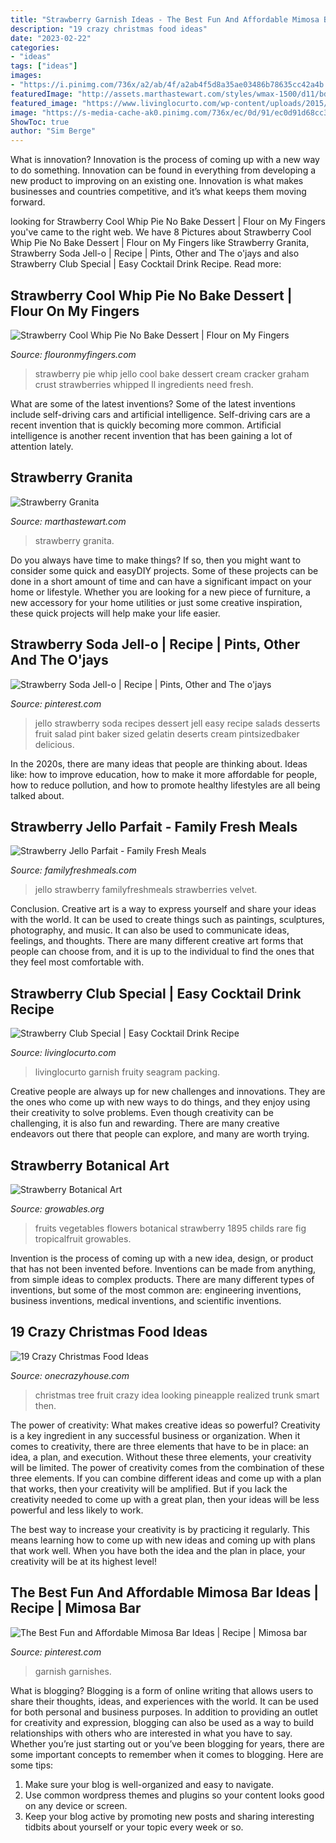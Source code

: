 ```yaml
---
title: "Strawberry Garnish Ideas - The Best Fun And Affordable Mimosa Bar Ideas"
description: "19 crazy christmas food ideas"
date: "2023-02-22"
categories:
- "ideas"
tags: ["ideas"]
images:
- "https://i.pinimg.com/736x/a2/ab/4f/a2ab4f5d8a35ae03486b78635cc42a4b.jpg"
featuredImage: "http://assets.marthastewart.com/styles/wmax-1500/d11/bd0607_bbq6/bd0607_bbq6_sq.jpg?itok=75jMIo7B"
featured_image: "https://www.livinglocurto.com/wp-content/uploads/2015/08/Football-Party-Drink-Strawberry-Club-Special-Cocktail-Recipe.jpg"
image: "https://s-media-cache-ak0.pinimg.com/736x/ec/0d/91/ec0d91d68cc33b56647cd094a292a647.jpg"
ShowToc: true
author: "Sim Berge"
---
```



What is innovation?
Innovation is the process of coming up with a new way to do something. Innovation can be found in everything from developing a new product to improving on an existing one. Innovation is what makes businesses and countries competitive, and it’s what keeps them moving forward.

	

		
looking for Strawberry Cool Whip Pie No Bake Dessert | Flour on My Fingers you've came to the right web. We have 8 Pictures about Strawberry Cool Whip Pie No Bake Dessert | Flour on My Fingers like Strawberry Granita, Strawberry Soda Jell-o | Recipe | Pints, Other and The o&#039;jays and also Strawberry Club Special | Easy Cocktail Drink Recipe. Read more:
		
    
## Strawberry Cool Whip Pie No Bake Dessert | Flour On My Fingers

<img loading=lazy src="https://flouronmyfingers.com/wp-content/uploads/2020/06/Strawberry-Jello-Pie-picture.jpg" onerror="this.onerror=null;this.src='https://tse1.mm.bing.net/th?id=OIP.LBZup9okWRwQFMjw4Uxf6QHaLH&amp;pid=15.1';" alt="Strawberry Cool Whip Pie No Bake Dessert | Flour on My Fingers">

_Source: flouronmyfingers.com_

>strawberry pie whip jello cool bake dessert cream cracker graham crust strawberries whipped ll ingredients need fresh. 

	

What are some of the latest inventions?
Some of the latest inventions include self-driving cars and artificial intelligence. Self-driving cars are a recent invention that is quickly becoming more common. Artificial intelligence is another recent invention that has been gaining a lot of attention lately.

    
## Strawberry Granita

<img loading=lazy src="http://assets.marthastewart.com/styles/wmax-1500/d11/bd0607_bbq6/bd0607_bbq6_sq.jpg?itok=75jMIo7B" onerror="this.onerror=null;this.src='https://tse1.mm.bing.net/th?id=OIP.Pfg0md_lBFP-GO7j3KX8HgHaHa&amp;pid=15.1';" alt="Strawberry Granita">

_Source: marthastewart.com_

>strawberry granita. 

	

Do you always have time to make things? If so, then you might want to consider some quick and easyDIY projects. Some of these projects can be done in a short amount of time and can have a significant impact on your home or lifestyle. Whether you are looking for a new piece of furniture, a new accessory for your home utilities or just some creative inspiration, these quick projects will help make your life easier.

    
## Strawberry Soda Jell-o | Recipe | Pints, Other And The O&#039;jays

<img loading=lazy src="https://s-media-cache-ak0.pinimg.com/736x/ec/0d/91/ec0d91d68cc33b56647cd094a292a647.jpg" onerror="this.onerror=null;this.src='https://tse1.mm.bing.net/th?id=OIP.i60ZNdAxmQhPT5oRH4uzsQHaLH&amp;pid=15.1';" alt="Strawberry Soda Jell-o | Recipe | Pints, Other and The o&#039;jays">

_Source: pinterest.com_

>jello strawberry soda recipes dessert jell easy recipe salads desserts fruit salad pint baker sized gelatin deserts cream pintsizedbaker delicious. 

	

In the 2020s, there are many ideas that people are thinking about. Ideas like: how to improve education, how to make it more affordable for people, how to reduce pollution, and how to promote healthy lifestyles are all being talked about.

    
## Strawberry Jello Parfait - Family Fresh Meals

<img loading=lazy src="https://www.familyfreshmeals.com/wp-content/uploads/2016/02/Strawberry-Jello-Parfait-Step-3.jpg" onerror="this.onerror=null;this.src='https://tse3.mm.bing.net/th?id=OIP._EPH6otTSXRN_K5SK_kt8gHaKX&amp;pid=15.1';" alt="Strawberry Jello Parfait - Family Fresh Meals">

_Source: familyfreshmeals.com_

>jello strawberry familyfreshmeals strawberries velvet. 

	

Conclusion.
Creative art is a way to express yourself and share your ideas with the world. It can be used to create things such as paintings, sculptures, photography, and music. It can also be used to communicate ideas, feelings, and thoughts. There are many different creative art forms that people can choose from, and it is up to the individual to find the ones that they feel most comfortable with.

    
## Strawberry Club Special | Easy Cocktail Drink Recipe

<img loading=lazy src="https://www.livinglocurto.com/wp-content/uploads/2015/08/Football-Party-Drink-Strawberry-Club-Special-Cocktail-Recipe.jpg" onerror="this.onerror=null;this.src='https://tse2.mm.bing.net/th?id=OIP.v5Gv3TXIJJaKyT9qjmYBvAHaKu&amp;pid=15.1';" alt="Strawberry Club Special | Easy Cocktail Drink Recipe">

_Source: livinglocurto.com_

>livinglocurto garnish fruity seagram packing. 

	

Creative people are always up for new challenges and innovations. They are the ones who come up with new ways to do things, and they enjoy using their creativity to solve problems. Even though creativity can be challenging, it is also fun and rewarding. There are many creative endeavors out there that people can explore, and many are worth trying.

    
## Strawberry Botanical Art

<img loading=lazy src="https://www.growables.org/information/TropicalFruit/images/StrawberryWiki19.jpg" onerror="this.onerror=null;this.src='https://tse1.mm.bing.net/th?id=OIP.49an82IE6yNXOk4MT2KfCwHaK3&amp;pid=15.1';" alt="Strawberry Botanical Art">

_Source: growables.org_

>fruits vegetables flowers botanical strawberry 1895 childs rare fig tropicalfruit growables. 

	

Invention is the process of coming up with a new idea, design, or product that has not been invented before. Inventions can be made from anything, from simple ideas to complex products. There are many different types of inventions, but some of the most common are: engineering inventions, business inventions, medical inventions, and scientific inventions.

    
## 19 Crazy Christmas Food Ideas

<img loading=lazy src="https://cdn.onecrazyhouse.com/wp-content/uploads/2016/10/fruit-christmas-tree.png" onerror="this.onerror=null;this.src='https://tse4.mm.bing.net/th?id=OIP.w_d-pJa0GqDvekSqQr8veAHaLL&amp;pid=15.1';" alt="19 Crazy Christmas Food Ideas">

_Source: onecrazyhouse.com_

>christmas tree fruit crazy idea looking pineapple realized trunk smart then. 

	

The power of creativity: What makes creative ideas so powerful?
Creativity is a key ingredient in any successful business or organization. When it comes to creativity, there are three elements that have to be in place: an idea, a plan, and execution. Without these three elements, your creativity will be limited. 
The power of creativity comes from the combination of these three elements. If you can combine different ideas and come up with a plan that works, then your creativity will be amplified. But if you lack the creativity needed to come up with a great plan, then your ideas will be less powerful and less likely to work. 

The best way to increase your creativity is by practicing it regularly. This means learning how to come up with new ideas and coming up with plans that work well. When you have both the idea and the plan in place, your creativity will be at its highest level!

    
## The Best Fun And Affordable Mimosa Bar Ideas | Recipe | Mimosa Bar

<img loading=lazy src="https://i.pinimg.com/736x/a2/ab/4f/a2ab4f5d8a35ae03486b78635cc42a4b.jpg" onerror="this.onerror=null;this.src='https://tse2.mm.bing.net/th?id=OIP.YLSZ3Cssa7mgLf5mxylraAHaLH&amp;pid=15.1';" alt="The Best Fun and Affordable Mimosa Bar Ideas | Recipe | Mimosa bar">

_Source: pinterest.com_

>garnish garnishes. 

	

What is blogging?
Blogging is a form of online writing that allows users to share their thoughts, ideas, and experiences with the world. It can be used for both personal and business purposes. In addition to providing an outlet for creativity and expression, blogging can also be used as a way to build relationships with others who are interested in what you have to say.
Whether you’re just starting out or you’ve been blogging for years, there are some important concepts to remember when it comes to blogging. Here are some tips:

1. Make sure your blog is well-organized and easy to navigate.
2. Use common wordpress themes and plugins so your content looks good on any device or screen.
3. Keep your blog active by promoting new posts and sharing interesting tidbits about yourself or your topic every week or so.

